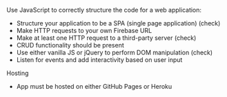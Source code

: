 Use JavaScript to correctly structure the code for a web application:

- Structure your application to be a SPA (single page application) (check)
- Make HTTP requests to your own Firebase URL
- Make at least one HTTP request to a third-party server (check)
- CRUD functionality should be present
- Use either vanilla JS or jQuery to perform DOM manipulation (check)
 - Listen for events and add interactivity based on user input

Hosting
- App must be hosted on either GitHub Pages or Heroku

<!-- The core Firebase JS SDK is always required and must be listed first -->
<!-- <script src="https://www.gstatic.com/firebasejs/8.3.2/firebase-app.js"></script> -->

<!-- TODO: Add SDKs for Firebase products that you want to use
     https://firebase.google.com/docs/web/setup#available-libraries -->

<!-- <script>
  // Your web app's Firebase configuration
  var firebaseConfig = {
    apiKey: "AIzaSyBLzpiG0nkFkXH9QJd3IujWj72uP4sWXls",
    authDomain: "surf-forecaster-v1.firebaseapp.com",
    projectId: "surf-forecaster-v1",
    storageBucket: "surf-forecaster-v1.appspot.com",
    messagingSenderId: "280270213054",
    appId: "1:280270213054:web:dfbdfd2027b362e529f3ef"
  };
  // Initialize Firebase
  firebase.initializeApp(firebaseConfig);
</script> -->
